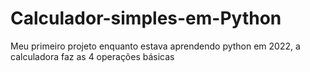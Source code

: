 # Calculador-simples-em-Python

Meu primeiro projeto enquanto estava aprendendo python em 2022, a calculadora faz as 4 operações básicas 
